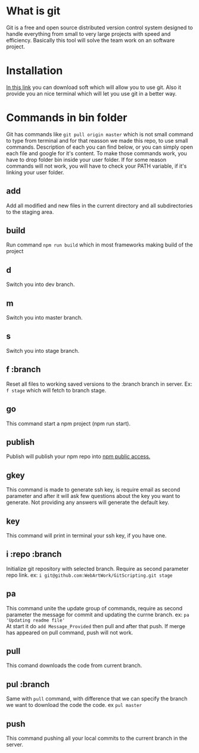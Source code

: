 # What is git
Git is a free and open source distributed version control system designed to handle everything from small to very large projects with speed and efficiency. Basically this tool will solve the team work on an software project.

# Installation
[In this link](https://git-scm.com) you can download soft which will allow you to use git. Also it provide you an nice terminal which will let you use git in a better way.

# Commands in bin folder
Git has commands like `git pull origin master` which is not small command to type from terminal and for that reasson we made this repo, to use small commands. Description of each you can find below, or you can simply open each file and google for it's content. To make those commands work, you have to drop folder bin inside your user folder. If for some reason commands will not work, you will have to check your PATH variable, if it's linking your user folder.

## add
Add all modified and new files in the current directory and all subdirectories to the staging area.

## build
Run command `npm run build` which in most frameworks making build of the project

## d
Switch you into dev branch.

## m
Switch you into master branch.

## s
Switch you into stage branch.

## f :branch
Reset all files to working saved versions to the :branch branch in server. Ex: `f stage` which will fetch to branch stage.

## go
This command start a npm project (npm run start).

## publish
Publish will publish your npm repo into [npm public access. ](https://www.npmjs.com)

## gkey
This command is made to generate ssh key, is require email as second parameter and after it will ask few questions about the key you want to generate. Not providing any answers will generate the default key.

## key
This command will print in terminal your ssh key, if you have one.

## i :repo :branch
Initialize git repository with selected branch. Require as second parameter repo link. ex: `i git@github.com:WebArtWork/GitScripting.git stage`

## pa
This command unite the update group of commands, require as second parameter the message for commit and updating the currne branch. ex: `pa 'Updating readme file'`<br>
At start it do `add Message_Provided` then pull and after that push. If merge has appeared on pull command, push will not work.

## pull
This comand downloads the code from current branch.

## pul :branch
Same with `pull` command, with difference that we can specify the branch we want to download the code the code. ex `pul master`

## push
This command pushing all your local commits to the current branch in the server.